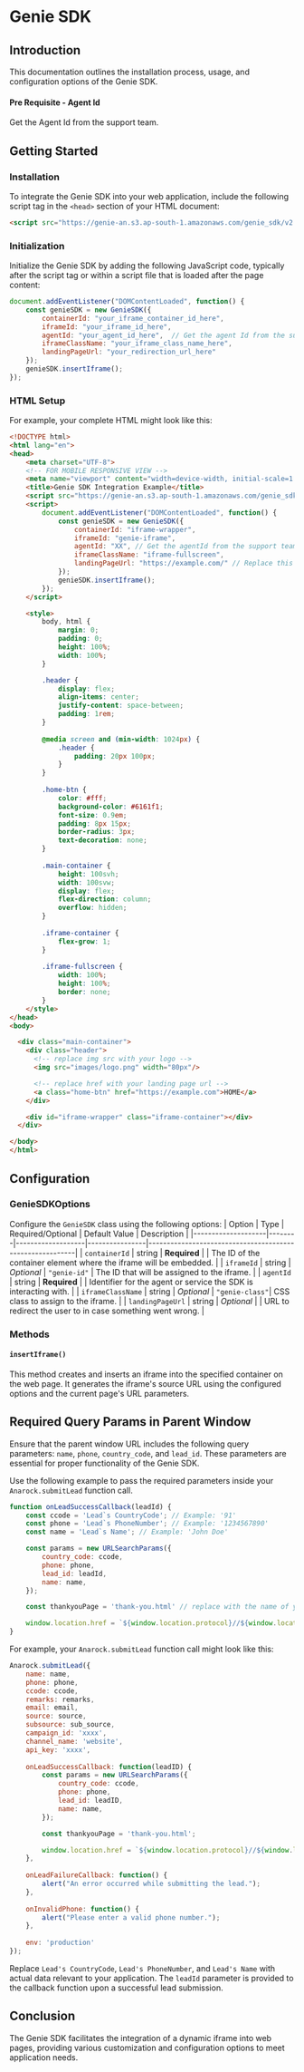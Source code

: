 # Genie SDK

## Introduction
This documentation outlines the installation process, usage, and configuration options of the Genie SDK.

#### Pre Requisite - Agent Id 
Get the Agent Id from the support team.

## Getting Started

### Installation
To integrate the Genie SDK into your web application, include the following script tag in the `<head>` section of your HTML document:

```html
<script src="https://genie-an.s3.ap-south-1.amazonaws.com/genie_sdk/v2.0.0/genieSDK.min.js" defer></script>
```

### Initialization
Initialize the Genie SDK by adding the following JavaScript code, typically after the script tag or within a script file that is loaded after the page content:

```javascript
document.addEventListener("DOMContentLoaded", function() {
    const genieSDK = new GenieSDK({
        containerId: "your_iframe_container_id_here",
        iframeId: "your_iframe_id_here",
        agentId: "your_agent_id_here",  // Get the agent Id from the support team.
        iframeClassName: "your_iframe_class_name_here",
        landingPageUrl: "your_redirection_url_here"  
    });
    genieSDK.insertIframe();
});
```

### HTML Setup
For example, your complete HTML might look like this:

```html
<!DOCTYPE html>
<html lang="en">
<head>
    <meta charset="UTF-8">
    <!-- FOR MOBILE RESPONSIVE VIEW -->
    <meta name="viewport" content="width=device-width, initial-scale=1.0">
    <title>Genie SDK Integration Example</title>
    <script src="https://genie-an.s3.ap-south-1.amazonaws.com/genie_sdk/v2.0.0/genieSDK.min.js" defer></script>
    <script>
        document.addEventListener("DOMContentLoaded", function() {
            const genieSDK = new GenieSDK({
                containerId: "iframe-wrapper",
                iframeId: "genie-iframe",
                agentId: "XX", // Get the agentId from the support team
                iframeClassName: "iframe-fullscreen",
                landingPageUrl: "https://example.com/" // Replace this with your landing page url
            });
            genieSDK.insertIframe();
        });
    </script>

    <style>
        body, html {
            margin: 0;
            padding: 0;
            height: 100%;
            width: 100%;
        }

        .header {
            display: flex;
            align-items: center;
            justify-content: space-between;
            padding: 1rem;
        }
        
        @media screen and (min-width: 1024px) {
            .header {
                padding: 20px 100px;
            }
        }
    
        .home-btn {
            color: #fff;
            background-color: #6161f1;
            font-size: 0.9em;
            padding: 8px 15px;
            border-radius: 3px;
            text-decoration: none;
        }
    
        .main-container {
            height: 100svh;
            width: 100svw;
            display: flex;
            flex-direction: column;
            overflow: hidden;
        }
    
        .iframe-container {
            flex-grow: 1;
        }
    
        .iframe-fullscreen {
            width: 100%;
            height: 100%;
            border: none;
        }
    </style>
</head>
<body>

  <div class="main-container">
    <div class="header">
      <!-- replace img src with your logo -->
      <img src="images/logo.png" width="80px"/>

      <!-- replace href with your landing page url -->
      <a class="home-btn" href="https://example.com">HOME</a>
    </div>

    <div id="iframe-wrapper" class="iframe-container"></div>
  </div>

</body>
</html>
```

## Configuration

### GenieSDKOptions
Configure the `GenieSDK` class using the following options:
| Option             | Type   | Required/Optional | Default Value       | Description                                              |
|--------------------|--------|-------------------|----------------|----------------------------------------------------------|
| `containerId`      | string | **Required**      |                | The ID of the container element where the iframe will be embedded. |
| `iframeId`         | string | *Optional*        | `"genie-id"`   | The ID that will be assigned to the iframe.    |
| `agentId`          | string | **Required**      |                | Identifier for the agent or service the SDK is interacting with. |
| `iframeClassName`  | string | *Optional*        | `"genie-class"`| CSS class to assign to the iframe.             |
| `landingPageUrl`   | string | *Optional*        |                | URL to redirect the user to in case something went wrong. |


### Methods

#### `insertIframe()`
This method creates and inserts an iframe into the specified container on the web page. It generates the iframe's source URL using the configured options and the current page's URL parameters.

## Required Query Params in Parent Window
Ensure that the parent window URL includes the following query parameters: `name`, `phone`, `country_code`, and `lead_id`. These parameters are essential for proper functionality of the Genie SDK.

Use the following example to pass the required parameters inside your `Anarock.submitLead` function call.
```javascript
function onLeadSuccessCallback(leadId) {
    const ccode = 'Lead`s CountryCode'; // Example: '91'
    const phone = 'Lead`s PhoneNumber'; // Example: '1234567890'
    const name = 'Lead`s Name'; // Example: 'John Doe'

    const params = new URLSearchParams({
        country_code: ccode,
        phone: phone,
        lead_id: leadId,
        name: name,
    });

    const thankyouPage = 'thank-you.html' // replace with the name of your thankyou page.

    window.location.href = `${window.location.protocol}//${window.location.hostname}/${thankyouPage}?${params.toString()}`;
}
```

For example, your `Anarock.submitLead` function call might look like this:
```javascript
Anarock.submitLead({
    name: name,
    phone: phone, 
    ccode: ccode,
    remarks: remarks, 
    email: email, 
    source: source, 
    subsource: sub_source, 
    campaign_id: 'xxxx',
    channel_name: 'website', 
    api_key: 'xxxx', 
    
    onLeadSuccessCallback: function(leadID) {
        const params = new URLSearchParams({
            country_code: ccode,
            phone: phone,
            lead_id: leadID,
            name: name,
        });

        const thankyouPage = 'thank-you.html';

        window.location.href = `${window.location.protocol}//${window.location.hostname}/${thankyouPage}?${params.toString()}`;
    },
    
    onLeadFailureCallback: function() {
        alert("An error occurred while submitting the lead.");
    },
    
    onInvalidPhone: function() {
        alert("Please enter a valid phone number.");
    },
    
    env: 'production' 
});

```

Replace `Lead's CountryCode`, `Lead's PhoneNumber`, and `Lead's Name` with actual data relevant to your application. The `leadId` parameter is provided to the callback function upon a successful lead submission.

## Conclusion
The Genie SDK facilitates the integration of a dynamic iframe into web pages, providing various customization and configuration options to meet application needs.
